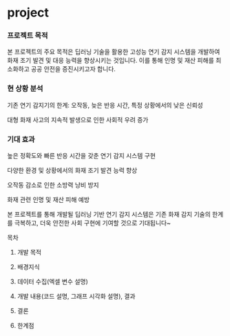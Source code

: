 # project

### 프로젝트 목적
본 프로젝트의 주요 목적은 딥러닝 기술을 활용한 고성능 연기 감지 시스템을 개발하여 화재 조기 발견 및 대응 능력을 향상시키는 것입니다. 이를 통해 인명 및 재산 피해를 최소화하고 공공 안전을 증진시키고자 합니다.

### 현 상황 분석
기존 연기 감지기의 한계: 오작동, 늦은 반응 시간, 특정 상황에서의 낮은 신뢰성

대형 화재 사고의 지속적 발생으로 인한 사회적 우려 증가


### 기대 효과
높은 정확도와 빠른 반응 시간을 갖춘 연기 감지 시스템 구현

다양한 환경 및 상황에서의 화재 조기 발견 능력 향상

오작동 감소로 인한 소방력 낭비 방지

화재 관련 인명 및 재산 피해 예방

본 프로젝트를 통해 개발될 딥러닝 기반 연기 감지 시스템은 기존 화재 감지 기술의 한계를 극복하고, 더욱 안전한 사회 구현에 기여할 것으로 기대됩니다~

목차

1. 개발 목적
2. 배경지식

3. 데이터 수집(엑셀 변수 설명)
4. 개발 내용(코드 설명, 그래프 시각화 설명), 결과

5. 결론
6. 한계점
